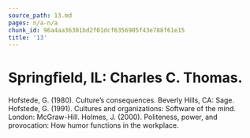 ```yaml
---
source_path: 13.md
pages: n/a-n/a
chunk_id: 96a4aa36301bd2f01dcf6356905f43e788f61e15
title: '13'
---
```

# Springﬁeld, IL: Charles C. Thomas.

Hofstede, G. (1980). Culture’s consequences. Beverly Hills, CA: Sage. Hofstede, G. (1991). Cultures and organizations: Software of the mind. London: McGraw-Hill. Holmes, J. (2000). Politeness, power, and provocation: How humor functions in the workplace.
